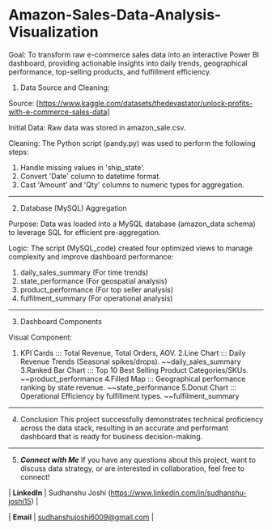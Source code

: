 # Amazon-Sales-Data-Analysis-Visualization

Goal: To transform raw e-commerce sales data into an interactive Power BI dashboard, providing actionable insights into daily trends, geographical performance, top-selling products, and fulfillment efficiency.

1. Data Source and Cleaning:

Source: [https://www.kaggle.com/datasets/thedevastator/unlock-profits-with-e-commerce-sales-data]

Initial Data: Raw data was stored in amazon_sale.csv.

Cleaning: The Python script (pandy.py) was used to perform the following steps: 
1. Handle missing values in 'ship_state'.
2. Convert 'Date' column to datetime format.
3. Cast 'Amount' and 'Qty' columns to numeric types for aggregation.
---
2. Database (MySQL) Aggregation

Purpose: Data was loaded into a MySQL database (amazon_data schema) to leverage SQL for efficient pre-aggregation.

Logic: The script (MySQL_code) created four optimized views to manage complexity and improve dashboard performance:
1. daily_sales_summary (For time trends)
2. state_performance (For geospatial analysis)
3. product_performance (For top seller analysis)
4. fulfilment_summary (For operational analysis)

---
3. Dashboard Components

Visual Component:
1. KPI Cards ::: Total Revenue, Total Orders, AOV.
2.Line Chart ::: Daily Revenue Trends (Seasonal spikes/drops). ~~daily_sales_summary
3.Ranked Bar Chart ::: Top 10 Best Selling Product Categories/SKUs. ~~product_performance
4.Filled Map ::: Geographical performance ranking by state revenue. ~~state_performance
5.Donut Chart ::: Operational Efficiency by fulfillment types. ~~fulfilment_summary
---
4. Conclusion
This project successfully demonstrates technical proficiency across the data stack, resulting in an accurate and performant dashboard that is ready for business decision-making.
---
5. ***Connect with Me***
If you have any questions about this project, want to discuss data strategy, or are interested in collaboration, feel free to connect!

| **LinkedIn** | Sudhanshu Joshi (https://www.linkedin.com/in/sudhanshu-joshi15) |

| **Email** | sudhanshujoshi6009@gmail.com |

